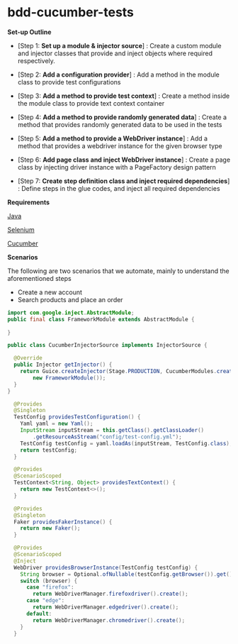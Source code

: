 # bdd-cucumber-tests

**Set-up Outline**

- [Step 1: **Set up a module & injector source**] : Create a custom module and injector classes that 
provide and inject objects where required respectively.

- [Step 2: **Add a configuration provider**] : Add a method in the module class to provide test 
  configurations

- [Step 3: **Add a method to provide test context**] : Create a method inside the module class to 
  provide text context container

- [Step 4: **Add a method to provide randomly generated data**] :  Create a method that provides 
  randomly generated data to be used in the tests

- [Step 5: **Add a method to provide a WebDriver instance**] : Add a method that provides a webdriver
  instance for the given browser type

- [Step 6: **Add page class and inject WebDriver instance**] : Create a page class by injecting 
  driver instance with a PageFactory design pattern

- [Step 7: **Create step definition class and inject required dependencies**] : Define steps in the 
  glue codes, and inject all required dependencies

**Requirements**

[Java](https://www.java.com/en/) 

[Selenium](https://www.selenium.dev/)

[Cucumber](https://cucumber.io/docs/installation/java/)

**Scenarios**

The following are two scenarios that we automate, mainly to understand the aforementioned steps
- Create a new account
- Search products and place an order


```java
import com.google.inject.AbstractModule;
public final class FrameworkModule extends AbstractModule {
  
}
```

```java
public class CucumberInjectorSource implements InjectorSource {

  @Override
  public Injector getInjector() {
    return Guice.createInjector(Stage.PRODUCTION, CucumberModules.createScenarioModule(),
        new FrameworkModule());
  }
}
```


```java
  @Provides
  @Singleton
  TestConfig providesTestConfiguration() {
    Yaml yaml = new Yaml();
    InputStream inputStream = this.getClass().getClassLoader()
        .getResourceAsStream("config/test-config.yml");
    TestConfig testConfig = yaml.loadAs(inputStream, TestConfig.class);
    return testConfig;
  }
```

```java
  @Provides
  @ScenarioScoped
  TestContext<String, Object> providesTextContext() {
    return new TestContext<>();
  }

```

```java
  @Provides
  @Singleton
  Faker providesFakerInstance() {
    return new Faker();
  }
```

```java
  @Provides
  @ScenarioScoped
  @Inject
  WebDriver providesBrowserInstance(TestConfig testConfig) {
    String browser = Optional.ofNullable(testConfig.getBrowser()).get();
    switch (browser) {
      case "firefox":
        return WebDriverManager.firefoxdriver().create();
      case "edge":
        return WebDriverManager.edgedriver().create();
      default:
        return WebDriverManager.chromedriver().create();
    }
  }
```




